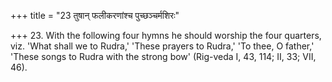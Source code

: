 +++
title = "23 तुषान् फलीकरणांश्च पुच्छञ्चर्मशिरः"

+++
23. With the following four hymns he should worship the four quarters, viz. 'What shall we to Rudra,' 'These prayers to Rudra,' 'To thee, O father,' 'These songs to Rudra with the strong bow' (Rig-veda I, 43, 114; II, 33; VII, 46).
